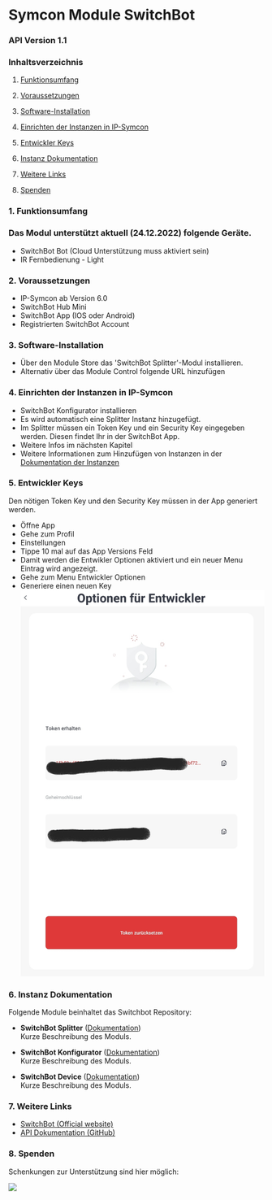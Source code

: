 # Symcon Module SwitchBot
### API Version 1.1

### Inhaltsverzeichnis

1. [Funktionsumfang](#1-funktionsumfang)
2. [Voraussetzungen](#2-voraussetzungen)
3. [Software-Installation](#3-software-installation)
4. [Einrichten der Instanzen in IP-Symcon](#4-einrichten-der-instanzen-in-ip-symcon)
5. [Entwickler Keys](#5-entwickler-keys)
6. [Instanz Dokumentation](#6-instanz-dokumentation)
7. [Weitere Links](#7-weitere-links)

8. [Spenden](#8-spenden)

### 1. Funktionsumfang


### Das Modul unterstützt aktuell (24.12.2022) folgende Geräte.
* SwitchBot Bot (Cloud Unterstützung muss aktiviert sein)
* IR Fernbedienung - Light

### 2. Voraussetzungen

* IP-Symcon ab Version 6.0
* SwitchBot Hub Mini
* SwitchBot App (IOS oder Android) 
* Registrierten SwitchBot Account


### 3. Software-Installation

* Über den Module Store das 'SwitchBot Splitter'-Modul installieren.
* Alternativ über das Module Control folgende URL hinzufügen

### 4. Einrichten der Instanzen in IP-Symcon

* SwitchBot Konfigurator installieren
* Es wird automatisch eine Splitter Instanz hinzugefügt.
* Im Splitter müssen  ein Token Key und ein Security Key eingegeben werden. Diesen findet Ihr in der SwitchBot App. 
* Weitere Infos im nächsten Kapitel
* Weitere Informationen zum Hinzufügen von Instanzen in der [Dokumentation der Instanzen](https://www.symcon.de/service/dokumentation/konzepte/instanzen/#Instanz_hinzufügen)

### 5. Entwickler Keys

Den nötigen Token Key und den Security Key müssen in der App generiert werden.
* Öffne App
* Gehe zum Profil
* Einstellungen
* Tippe 10 mal auf das App Versions Feld
* Damit werden die Entwikler Optionen aktiviert und ein neuer Menu Eintrag wird angezeigt.
* Gehe zum Menu Entwickler Optionen
* Generiere einen neuen Key
![Keys](libs\SwitchBot1.jpg)


### 6. Instanz Dokumentation

Folgende Module beinhaltet das Switchbot Repository:

- __SwitchBot Splitter__ ([Dokumentation](SwitchBot%20Splitter))  
	Kurze Beschreibung des Moduls.

- __SwitchBot Konfigurator__ ([Dokumentation](SwitchBot%20Konfigurator))  
	Kurze Beschreibung des Moduls.

- __SwitchBot Device__ ([Dokumentation](SwitchBot%20Device))  
	Kurze Beschreibung des Moduls.

### 7. Weitere Links

* [SwitchBot (Official website)](https://www.switch-bot.com/)
* [API Dokumentation (GitHub)](https://github.com/OpenWonderLabs/SwitchBotAPI)

### 8. Spenden

Schenkungen zur Unterstützung sind hier möglich:

<a href="https://www.paypal.com/cgi-bin/webscr?cmd=_s-xclick&hosted_button_id=6CSLZLEKKGT8Q" target="_blank"><img src="https://www.paypalobjects.com/de_DE/DE/i/btn/btn_donate_LG.gif" border="0" /></a>